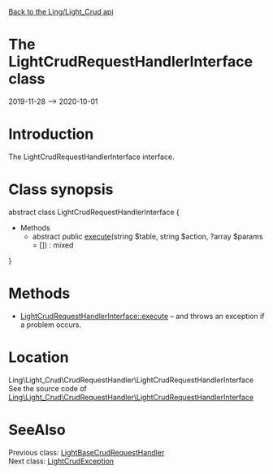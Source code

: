 [Back to the Ling/Light_Crud api](https://github.com/lingtalfi/Light_Crud/blob/master/doc/api/Ling/Light_Crud.md)



The LightCrudRequestHandlerInterface class
================
2019-11-28 --> 2020-10-01






Introduction
============

The LightCrudRequestHandlerInterface interface.



Class synopsis
==============


abstract class <span class="pl-k">LightCrudRequestHandlerInterface</span>  {

- Methods
    - abstract public [execute](https://github.com/lingtalfi/Light_Crud/blob/master/doc/api/Ling/Light_Crud/CrudRequestHandler/LightCrudRequestHandlerInterface/execute.md)(string $table, string $action, ?array $params = []) : mixed

}






Methods
==============

- [LightCrudRequestHandlerInterface::execute](https://github.com/lingtalfi/Light_Crud/blob/master/doc/api/Ling/Light_Crud/CrudRequestHandler/LightCrudRequestHandlerInterface/execute.md) &ndash; and throws an exception if a problem occurs.





Location
=============
Ling\Light_Crud\CrudRequestHandler\LightCrudRequestHandlerInterface<br>
See the source code of [Ling\Light_Crud\CrudRequestHandler\LightCrudRequestHandlerInterface](https://github.com/lingtalfi/Light_Crud/blob/master/CrudRequestHandler/LightCrudRequestHandlerInterface.php)



SeeAlso
==============
Previous class: [LightBaseCrudRequestHandler](https://github.com/lingtalfi/Light_Crud/blob/master/doc/api/Ling/Light_Crud/CrudRequestHandler/LightBaseCrudRequestHandler.md)<br>Next class: [LightCrudException](https://github.com/lingtalfi/Light_Crud/blob/master/doc/api/Ling/Light_Crud/Exception/LightCrudException.md)<br>
